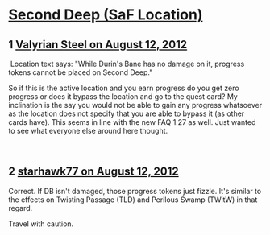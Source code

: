 # [Second Deep (SaF Location)](https://community.fantasyflightgames.com/topic/68984-second-deep-saf-location/)

## 1 [Valyrian Steel on August 12, 2012](https://community.fantasyflightgames.com/topic/68984-second-deep-saf-location/?do=findComment&comment=672521)

 Location text says: "While Durin's Bane has no damage on it, progress tokens cannot be placed on Second Deep."

So if this is the active location and you earn progress do you get zero progress or does it bypass the location and go to the quest card? My inclination is the say you would not be able to gain any progress whatsoever as the location does not specify that you are able to bypass it (as other cards have). This seems in line with the new FAQ 1.27 as well. Just wanted to see what everyone else around here thought.

 

## 2 [starhawk77 on August 12, 2012](https://community.fantasyflightgames.com/topic/68984-second-deep-saf-location/?do=findComment&comment=672536)

Correct. If DB isn't damaged, those progress tokens just fizzle. It's similar to the effects on Twisting Passage (TLD) and Perilous Swamp (TWitW) in that regard. 

Travel with caution.

